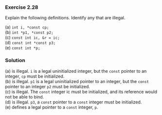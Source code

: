 ### Exercise 2.28

Explain the following definitions. Identify any that are illegal.

(a) `int i, *const cp;`  
(b) `int *p1, *const p2;`  
(c) `const int ic, &r = ic;`  
(d) `const int *const p3;`  
(e) `const int *p;`

### Solution

(a) is illegal. `i` is a legal uninitialized integer, but the `const` pointer to
an integer, `cp` must be initialized.  
(b) is illegal. `p1` is a legal uninitialized pointer to an integer, but the
`const` pointer to an integer `p2` must be initialized.  
(c) is illegal. The `const` integer ic must be initialized, and its reference
would not be able to bind.  
(d) is illegal. `p3`, a `const` pointer to a `const` integer must be
initialized.  
(e) defines a legal pointer to a `const` integer, `p`.
